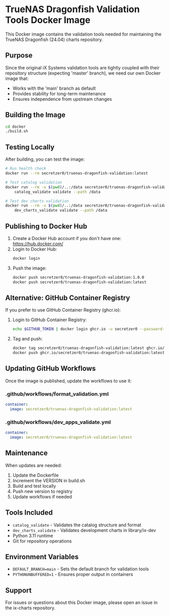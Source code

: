 # TrueNAS Dragonfish Validation Tools Docker Image

This Docker image contains the validation tools needed for maintaining the TrueNAS Dragonfish (24.04) charts repository.

## Purpose

Since the original iX Systems validation tools are tightly coupled with their repository structure (expecting 'master' branch), we need our own Docker image that:
- Works with the 'main' branch as default
- Provides stability for long-term maintenance
- Ensures independence from upstream changes

## Building the Image

```bash
cd docker
./build.sh
```

## Testing Locally

After building, you can test the image:

```bash
# Run health check
docker run --rm secretzer0/truenas-dragonfish-validation:latest

# Test catalog validation
docker run --rm -v $(pwd)/..:/data secretzer0/truenas-dragonfish-validation:latest \
    catalog_validate validate --path /data

# Test dev charts validation
docker run --rm -v $(pwd)/..:/data secretzer0/truenas-dragonfish-validation:latest \
    dev_charts_validate validate --path /data
```

## Publishing to Docker Hub

1. Create a Docker Hub account if you don't have one: https://hub.docker.com/
2. Login to Docker Hub:
   ```bash
   docker login
   ```
3. Push the image:
   ```bash
   docker push secretzer0/truenas-dragonfish-validation:1.0.0
   docker push secretzer0/truenas-dragonfish-validation:latest
   ```

## Alternative: GitHub Container Registry

If you prefer to use GitHub Container Registry (ghcr.io):

1. Login to GitHub Container Registry:
   ```bash
   echo $GITHUB_TOKEN | docker login ghcr.io -u secretzer0 --password-stdin
   ```

2. Tag and push:
   ```bash
   docker tag secretzer0/truenas-dragonfish-validation:latest ghcr.io/secretzer0/truenas-dragonfish-validation:latest
   docker push ghcr.io/secretzer0/truenas-dragonfish-validation:latest
   ```

## Updating GitHub Workflows

Once the image is published, update the workflows to use it:

### .github/workflows/format_validation.yml
```yaml
container:
  image: secretzer0/truenas-dragonfish-validation:latest
```

### .github/workflows/dev_apps_validate.yml
```yaml
container:
  image: secretzer0/truenas-dragonfish-validation:latest
```

## Maintenance

When updates are needed:
1. Update the Dockerfile
2. Increment the VERSION in build.sh
3. Build and test locally
4. Push new version to registry
5. Update workflows if needed

## Tools Included

- `catalog_validate` - Validates the catalog structure and format
- `dev_charts_validate` - Validates development charts in library/ix-dev
- Python 3.11 runtime
- Git for repository operations

## Environment Variables

- `DEFAULT_BRANCH=main` - Sets the default branch for validation tools
- `PYTHONUNBUFFERED=1` - Ensures proper output in containers

## Support

For issues or questions about this Docker image, please open an issue in the ix-charts repository.